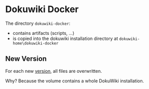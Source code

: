 # Dokuwiki Docker


The directory `dokuwiki-docker`:
* contains artifacts (scripts, ...)
* is copied into the dokuwiki installation directory at `dokuwiki-home\dokuwiki-docker`

## New Version
For each new [version](dokuwiki-docker-version), all files are overwritten.

Why? Because the volume contains a whole DokuWiki installation.
